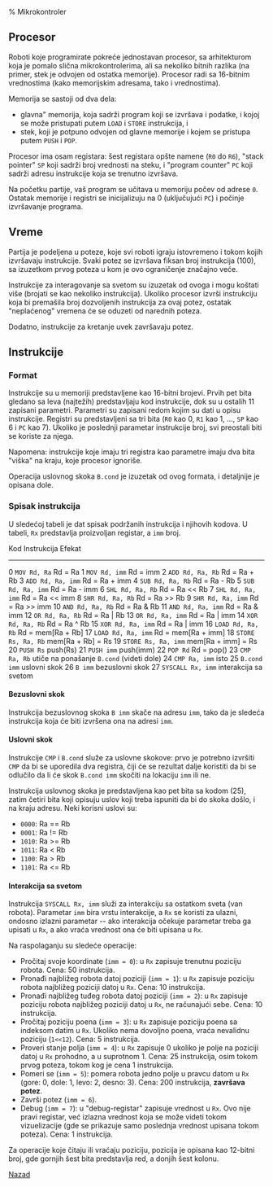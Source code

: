 % Mikrokontroler

## Procesor

Roboti koje programirate pokreće jednostavan procesor, sa arhitekturom
koja je pomalo slična mikrokontrolerima, ali sa nekoliko bitnih
razlika (na primer, stek je odvojen od ostatka memorije). Procesor
radi sa 16-bitnim vrednostima (kako memorijskim adresama, tako i
vrednostima).

Memorija se sastoji od dva dela:

* glavna" memorija, koja sadrži program koji se izvršava i podatke, i
  kojoj se može pristupati putem `LOAD` i `STORE` instrukcija, i 
* stek, koji je potpuno odvojen od glavne memorije i kojem se pristupa
  putem `PUSH` i `POP`.

Procesor ima osam registara: šest registara opšte namene (`R0` do
`R6`), "stack pointer" `SP` koji sadrži broj vrednosti na steku, i
"program counter" `PC` koji sadrži adresu instrukcije koja se trenutno
izvršava.

Na početku partije, vaš program se učitava u memoriju počev od adrese
`0`. Ostatak memorije i registri se inicijalizuju na 0 (uključujući
`PC`) i počinje izvršavanje programa.

## Vreme

Partija je podeljena u poteze, koje svi roboti igraju istovremeno i
tokom kojih izvršavaju instrukcije. Svaki potez se izvršava fiksan
broj instrukcija (100), sa izuzetkom prvog poteza u kom je ovo
ograničenje značajno veće.

Instrukcije za interagovanje sa svetom su izuzetak od ovoga i mogu
koštati više (brojati se kao nekoliko instrukcija). Ukoliko procesor
izvrši instrukciju koja bi premašila broj dozvoljenih instrukcija za
ovaj potez, ostatak "neplaćenog" vremena će se oduzeti od narednih
poteza.

Dodatno, instrukcije za kretanje uvek završavaju potez.

## Instrukcije

### Format

Instrukcije su u memoriji predstavljene kao 16-bitni brojevi. Prvih
pet bita gledano sa leva (najtežih) predstavljaju kod instrukcije, dok
su u ostalih 11 zapisani parametri. Parametri su zapisani redom kojim
su dati u opisu instrukcije. Registri su predstavljeni sa tri bita
(`R0` kao 0, `R1` kao 1, ..., `SP` kao 6 i `PC` kao 7). Ukoliko je
poslednji parametar instrukcije broj, svi preostali biti se koriste za
njega.

Napomena: instrukcije koje imaju tri registra kao parametre imaju dva
bita "viška" na kraju, koje procesor ignoriše.

Operacija uslovnog skoka `B.cond` je izuzetak od ovog formata, i
detaljnije je opisana dole.

### Spisak instrukcija

U sledećoj tabeli je dat spisak podržanih instrukcija i njihovih
kodova. U tabeli, `Rx` predstavlja proizvoljan registar, a `imm` broj.

Kod  Instrukcija          Efekat
---  ------------         ------
  0  `MOV Rd, Ra`         Rd = Ra
  1  `MOV Rd, imm`        Rd = imm
  2  `ADD Rd, Ra, Rb`     Rd = Ra + Rb
  3  `ADD Rd, Ra, imm`    Rd = Ra + imm
  4  `SUB Rd, Ra, Rb`     Rd = Ra - Rb
  5  `SUB Rd, Ra, imm`    Rd = Ra - imm
  6  `SHL Rd, Ra, Rb`     Rd = Ra << Rb
  7  `SHL Rd, Ra, imm`    Rd = Ra << imm
  8  `SHR Rd, Ra, Rb`     Rd = Ra >> Rb
  9  `SHR Rd, Ra, imm`    Rd = Ra >> imm
 10  `AND Rd, Ra, Rb`     Rd = Ra & Rb
 11  `AND Rd, Ra, imm`    Rd = Ra & imm
 12  `OR Rd, Ra, Rb`      Rd = Ra | Rb
 13  `OR Rd, Ra, imm`     Rd = Ra | imm
 14  `XOR Rd, Ra, Rb`     Rd = Ra ^ Rb
 15  `XOR Rd, Ra, imm`    Rd = Ra | imm
 16  `LOAD Rd, Ra, Rb`    Rd = mem[Ra + Rb]
 17  `LOAD Rd, Ra, imm`   Rd = mem[Ra + imm]
 18  `STORE Rs, Ra, Rb`   mem[Ra + Rb] = Rs
 19  `STORE Rs, Ra, imm`  mem[Ra + imm] = Rs
 20  `PUSH Rs`            push(Rs)
 21  `PUSH imm`           push(imm)
 22  `POP Rd`             Rd = pop()
 23  `CMP Ra, Rb`         utiče na ponašanje `B.cond` (videti dole)
 24  `CMP Ra, imm`        isto
 25  `B.cond imm`         uslovni skok
 26  `B imm`              bezuslovni skok
 27  `SYSCALL Rx, imm`    interakcija sa svetom

#### Bezuslovni skok

Instrukcija bezuslovnog skoka `B imm` skače na adresu `imm`, tako da
je sledeća instrukcija koja će biti izvršena ona na adresi `imm`.

#### Uslovni skok

Instrukcije `CMP` i `B.cond` služe za uslovne skokove: prvo je
potrebno izvršiti `CMP` da bi se uporedila dva registra, čiji će se
rezultat dalje koristiti da bi se odlučilo da li će skok `B.cond imm`
skočiti na lokaciju `imm` ili ne. 

Instrukcija uslovnog skoka je predstavljena kao pet bita sa kodom
(25), zatim četiri bita koji opisuju uslov koji treba ispuniti da bi
do skoka došlo, i na kraju adresu. Neki korisni uslovi su:

* `0000`: Ra == Rb
* `0001`: Ra != Rb
* `1010`: Ra >= Rb
* `1011`: Ra < Rb
* `1100`: Ra > Rb
* `1101`: Ra <= Rb

#### Interakcija sa svetom

Instrukcija `SYSCALL Rx, imm` služi za interakciju sa ostatkom sveta
(van robota). Parametar `imm` bira vrstu interakcije, a `Rx` se
koristi za ulazni, ondosno izlazni parametar -- ako interakcija
očekuje parametar treba ga upisati u `Rx`, a ako vraća vrednost ona će
biti upisana u `Rx`.

Na raspolaganju su sledeće operacije:

* Pročitaj svoje koordinate (`imm = 0`): u `Rx` zapisuje trenutnu
  poziciju robota. Cena: 50 instrukcija.
* Pronađi najbližeg robota datoj poziciji (`imm = 1`): u `Rx` zapisuje
  poziciju robota najbližeg poziciji datoj u `Rx`. Cena: 10
  instrukcija.
* Pronađi najbližeg tuđeg robota datoj poziciji (`imm = 2`): u `Rx`
  zapisuje poziciju robota najbližeg poziciji datoj u `Rx`, ne
  računajući sebe. Cena: 10 instrukcija.
* Pročitaj poziciju poena (`imm = 3`): u `Rx` zapisuje poziciju poena
  sa indeksom datim u `Rx`. Ukoliko nema dovoljno poena, vraća
  nevalidnu poziciju (`1<<12`). Cena: 5 instrukcija.
* Proveri stanje polja (`imm = 4`): u `Rx` zapisuje 0 ukoliko je polje
  na poziciji datoj u `Rx` prohodno, a u suprotnom 1. Cena: 25
  instrukcija, osim tokom prvog poteza, tokom kog je cena 1
  instrukcija.
* Pomeri se (`imm = 5`): pomera robota jedno polje u pravcu datom u
  `Rx` (gore: 0, dole: 1, levo: 2, desno: 3). Cena: 200
  instrukcija, **završava potez**.
* Završi potez (`imm = 6`).
* Debug (`imm = 7`): u "debug-registar" zapisuje vrednost u `Rx`. Ovo
  nije pravi registar, već izlazna vrednost koja se može videti tokom
  vizuelizacije (gde se prikazuje samo poslednja vrednost upisana
  tokom poteza). Cena: 1 instrukcija.

Za operacije koje čitaju ili vraćaju poziciju, pozicija je opisana kao
12-bitni broj, gde gornjih šest bita predstavlja red, a donjih šest
kolonu.

[Nazad](../index.html)

